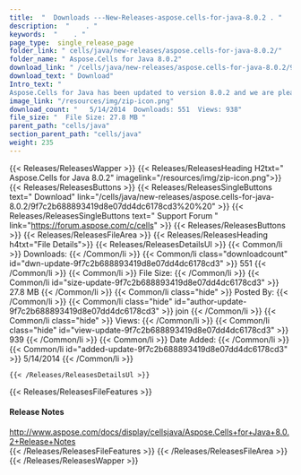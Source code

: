 ```yaml
---
title:  "  Downloads ---New-Releases-aspose.cells-for-java-8.0.2 . " 
description:  "    . " 
keywords:  "    . " 
page_type:  single_release_page
folder_link: " cells/java/new-releases/aspose.cells-for-java-8.0.2/"
folder_name: " Aspose.Cells for Java 8.0.2"
download_link: " /cells/java/new-releases/aspose.cells-for-java-8.0.2/9f7c2b688893419d8e07dd4dc6178cd3"
download_text: " Download"
Intro_text: " 
Aspose.Cells for Java has been updated to version 8.0.2 and we are pleased to ..."
image_link: "/resources/img/zip-icon.png"
download_count: "   5/14/2014  Downloads: 551  Views: 938"
file_size: "  File Size: 27.8 MB "
parent_path: "cells/java"
section_parent_path: "cells/java"
weight: 235
---
```


{{< Releases/ReleasesWapper >}}
  {{< Releases/ReleasesHeading H2txt=" Aspose.Cells for Java 8.0.2" imagelink="/resources/img/zip-icon.png">}}
  {{< Releases/ReleasesButtons >}}
    {{< Releases/ReleasesSingleButtons text=" Download" link="/cells/java/new-releases/aspose.cells-for-java-8.0.2/9f7c2b688893419d8e07dd4dc6178cd3%20%20" >}}
    {{< Releases/ReleasesSingleButtons text=" Support Forum " link="https://forum.aspose.com/c/cells" >}}
  {{< Releases/ReleasesButtons >}}
  {{< Releases/ReleasesFileArea >}}
    {{< Releases/ReleasesHeading h4txt="File Details">}}
    {{< Releases/ReleasesDetailsUl >}}
            {{< Common/li  >}} Downloads: {{< /Common/li >}} 
      {{< Common/li class="downloadcount" id="dwn-update-9f7c2b688893419d8e07dd4dc6178cd3" >}} 551 {{< /Common/li >}} 
      {{< Common/li  >}} File Size: {{< /Common/li >}} 
      {{< Common/li id="size-update-9f7c2b688893419d8e07dd4dc6178cd3" >}} 27.8 MB {{< /Common/li >}} 
      {{< Common/li  class="hide" >}} Posted By: {{< /Common/li >}} 
      {{< Common/li class="hide" id="author-update-9f7c2b688893419d8e07dd4dc6178cd3" >}} join {{< /Common/li >}} 
      {{< Common/li class="hide"  >}} Views: {{< /Common/li >}} 
      {{< Common/li class="hide" id="view-update-9f7c2b688893419d8e07dd4dc6178cd3" >}} 939 {{< /Common/li >}} 
      {{< Common/li  >}} Date Added: {{< /Common/li >}} 
      {{< Common/li id="added-update-9f7c2b688893419d8e07dd4dc6178cd3" >}} 5/14/2014 {{< /Common/li >}} 

    {{< /Releases/ReleasesDetailsUl >}}

  {{< Releases/ReleasesFileFeatures >}}
      <h4>Release Notes</h4><div><a href="http://www.aspose.com/docs/display/cellsjava/Aspose.Cells+for+Java+8.0.2+Release+Notes">http://www.aspose.com/docs/display/cellsjava/Aspose.Cells+for+Java+8.0.2+Release+Notes</a></div>
  {{< /Releases/ReleasesFileFeatures >}}
 {{< /Releases/ReleasesFileArea >}}
{{< /Releases/ReleasesWapper >}}


